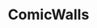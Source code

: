 ---
title: ComicWalls
crosslinks:
- MuseumOfReddit
- Marvel
- DC_Shazam
- DCcomics
- SonofBatman
- StarWars
- needamod
- nocontext
- wallpaperdump
- wallpapers
- TextlessPosters
- dominion
---